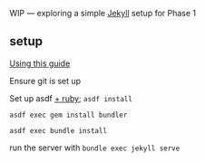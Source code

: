 WIP — exploring a simple [Jekyll] setup for Phase 1

## setup

[Using this guide](https://docs.github.com/en/pages/setting-up-a-github-pages-site-with-jekyll/creating-a-github-pages-site-with-jekyll)

Ensure git is set up

Set up asdf [+ ruby](https://github.com/asdf-vm/asdf-ruby); `asdf install`

`asdf exec gem install bundler`

`asdf exec bundle install`

run the server with `bundle exec jekyll serve`




[Jekyll]: https://jekyllrb.com
